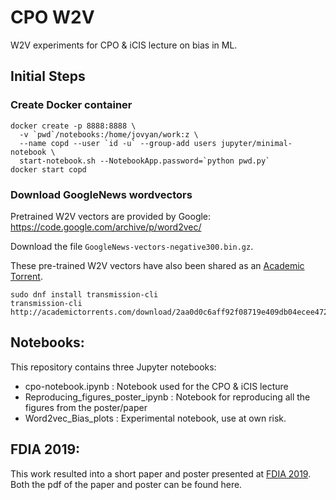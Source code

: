 # CPO W2V

W2V experiments for CPO & iCIS lecture on bias in ML.

## Initial Steps

### Create Docker container

    docker create -p 8888:8888 \
      -v `pwd`/notebooks:/home/jovyan/work:z \
      --name copd --user `id -u` --group-add users jupyter/minimal-notebook \
      start-notebook.sh --NotebookApp.password=`python pwd.py`
    docker start copd

### Download GoogleNews wordvectors

Pretrained W2V vectors are provided by Google:
https://code.google.com/archive/p/word2vec/

Download the file `GoogleNews-vectors-negative300.bin.gz`.

These pre-trained W2V vectors have also been shared as an 
[Academic Torrent](http://academictorrents.com/details/2aa0d0c6aff92f08719e409db04ecee4721cf21f).

    sudo dnf install transmission-cli
    transmission-cli http://academictorrents.com/download/2aa0d0c6aff92f08719e409db04ecee4721cf21f.torrent

## Notebooks:
This repository contains three Jupyter notebooks:
- cpo-notebook.ipynb : Notebook used for the CPO & iCIS lecture
- Reproducing_figures_poster_ipynb : Notebook for reproducing all the figures from the poster/paper
- Word2vec_Bias_plots : Experimental notebook, use at own risk. 

## FDIA 2019:
This work resulted into a short paper and poster presented at [FDIA 2019](http://www.ir.disco.unimib.it/essir2019/fdia/). Both the pdf of the paper and poster can be found here. 

